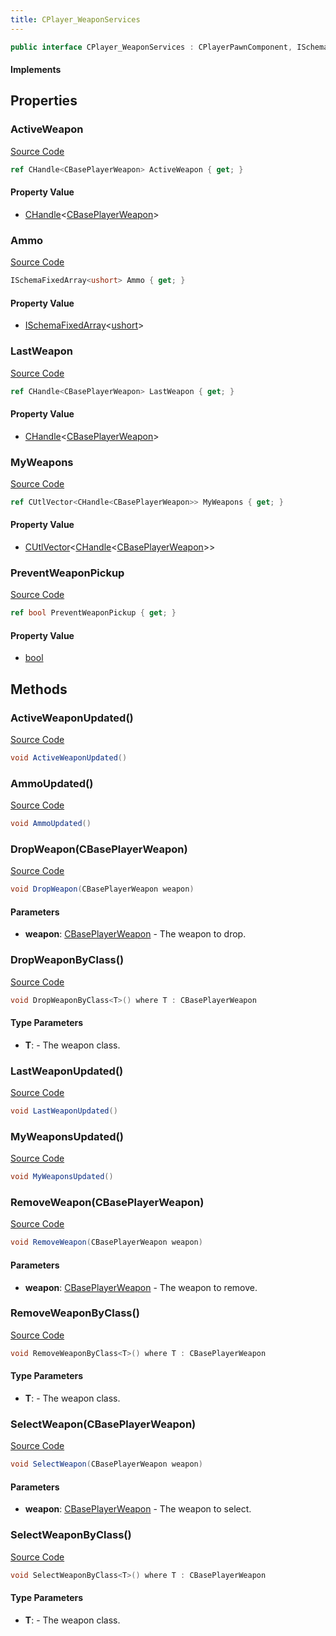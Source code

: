 ```yaml
---
title: CPlayer_WeaponServices
---
```


```csharp
public interface CPlayer_WeaponServices : CPlayerPawnComponent, ISchemaClass<CPlayerPawnComponent>, ISchemaClass<CPlayer_WeaponServices>, ISchemaField, ISchemaClass, INativeHandle
```

#### Implements

## Properties

### ActiveWeapon

[Source Code](https://github.com/swiftly-solution/swiftlys2/blob/main/managed/src/SwiftlyS2.Generated/Schemas/Interfaces/CPlayer_WeaponServices.cs#L19)

```csharp
ref CHandle<CBasePlayerWeapon> ActiveWeapon { get; }
```

#### Property Value

- [CHandle](/docs/api/shared/natives/chandle-1)<[CBasePlayerWeapon](/docs/api/shared/schemadefinitions/cbaseplayerweapon)>

### Ammo

[Source Code](https://github.com/swiftly-solution/swiftlys2/blob/main/managed/src/SwiftlyS2.Generated/Schemas/Interfaces/CPlayer_WeaponServices.cs#L23)

```csharp
ISchemaFixedArray<ushort> Ammo { get; }
```

#### Property Value

- [ISchemaFixedArray](/docs/api/shared/schemas/ischemafixedarray-1)<[ushort](https://learn.microsoft.com/dotnet/api/system.uint16)>

### LastWeapon

[Source Code](https://github.com/swiftly-solution/swiftlys2/blob/main/managed/src/SwiftlyS2.Generated/Schemas/Interfaces/CPlayer_WeaponServices.cs#L21)

```csharp
ref CHandle<CBasePlayerWeapon> LastWeapon { get; }
```

#### Property Value

- [CHandle](/docs/api/shared/natives/chandle-1)<[CBasePlayerWeapon](/docs/api/shared/schemadefinitions/cbaseplayerweapon)>

### MyWeapons

[Source Code](https://github.com/swiftly-solution/swiftlys2/blob/main/managed/src/SwiftlyS2.Generated/Schemas/Interfaces/CPlayer_WeaponServices.cs#L17)

```csharp
ref CUtlVector<CHandle<CBasePlayerWeapon>> MyWeapons { get; }
```

#### Property Value

- [CUtlVector](/docs/api/-1)<[CHandle](/docs/api/shared/natives/chandle-1)<[CBasePlayerWeapon](/docs/api/shared/schemadefinitions/cbaseplayerweapon)>>

### PreventWeaponPickup

[Source Code](https://github.com/swiftly-solution/swiftlys2/blob/main/managed/src/SwiftlyS2.Generated/Schemas/Interfaces/CPlayer_WeaponServices.cs#L25)

```csharp
ref bool PreventWeaponPickup { get; }
```

#### Property Value

- [bool](https://learn.microsoft.com/dotnet/api/system.boolean)

## Methods

### ActiveWeaponUpdated()

[Source Code](https://github.com/swiftly-solution/swiftlys2/blob/main/managed/src/SwiftlyS2.Generated/Schemas/Interfaces/CPlayer_WeaponServices.cs#L28)

```csharp
void ActiveWeaponUpdated()
```

### AmmoUpdated()

[Source Code](https://github.com/swiftly-solution/swiftlys2/blob/main/managed/src/SwiftlyS2.Generated/Schemas/Interfaces/CPlayer_WeaponServices.cs#L30)

```csharp
void AmmoUpdated()
```

### DropWeapon(CBasePlayerWeapon)

[Source Code](https://github.com/swiftly-solution/swiftlys2/blob/main/managed/src/SwiftlyS2.Core/Modules/Schemas/Extensions/CPlayer_WeaponServices.cs#L9)

```csharp
void DropWeapon(CBasePlayerWeapon weapon)
```

#### Parameters

- **weapon**: [CBasePlayerWeapon](/docs/api/shared/schemadefinitions/cbaseplayerweapon) - The weapon to drop.

### DropWeaponByClass()

[Source Code](https://github.com/swiftly-solution/swiftlys2/blob/main/managed/src/SwiftlyS2.Core/Modules/Schemas/Extensions/CPlayer_WeaponServices.cs#L27)

```csharp
void DropWeaponByClass<T>() where T : CBasePlayerWeapon
```

#### Type Parameters

- **T**:  - The weapon class.

### LastWeaponUpdated()

[Source Code](https://github.com/swiftly-solution/swiftlys2/blob/main/managed/src/SwiftlyS2.Generated/Schemas/Interfaces/CPlayer_WeaponServices.cs#L29)

```csharp
void LastWeaponUpdated()
```

### MyWeaponsUpdated()

[Source Code](https://github.com/swiftly-solution/swiftlys2/blob/main/managed/src/SwiftlyS2.Generated/Schemas/Interfaces/CPlayer_WeaponServices.cs#L27)

```csharp
void MyWeaponsUpdated()
```

### RemoveWeapon(CBasePlayerWeapon)

[Source Code](https://github.com/swiftly-solution/swiftlys2/blob/main/managed/src/SwiftlyS2.Core/Modules/Schemas/Extensions/CPlayer_WeaponServices.cs#L15)

```csharp
void RemoveWeapon(CBasePlayerWeapon weapon)
```

#### Parameters

- **weapon**: [CBasePlayerWeapon](/docs/api/shared/schemadefinitions/cbaseplayerweapon) - The weapon to remove.

### RemoveWeaponByClass()

[Source Code](https://github.com/swiftly-solution/swiftlys2/blob/main/managed/src/SwiftlyS2.Core/Modules/Schemas/Extensions/CPlayer_WeaponServices.cs#L33)

```csharp
void RemoveWeaponByClass<T>() where T : CBasePlayerWeapon
```

#### Type Parameters

- **T**:  - The weapon class.

### SelectWeapon(CBasePlayerWeapon)

[Source Code](https://github.com/swiftly-solution/swiftlys2/blob/main/managed/src/SwiftlyS2.Core/Modules/Schemas/Extensions/CPlayer_WeaponServices.cs#L21)

```csharp
void SelectWeapon(CBasePlayerWeapon weapon)
```

#### Parameters

- **weapon**: [CBasePlayerWeapon](/docs/api/shared/schemadefinitions/cbaseplayerweapon) - The weapon to select.

### SelectWeaponByClass()

[Source Code](https://github.com/swiftly-solution/swiftlys2/blob/main/managed/src/SwiftlyS2.Core/Modules/Schemas/Extensions/CPlayer_WeaponServices.cs#L39)

```csharp
void SelectWeaponByClass<T>() where T : CBasePlayerWeapon
```

#### Type Parameters

- **T**:  - The weapon class.

